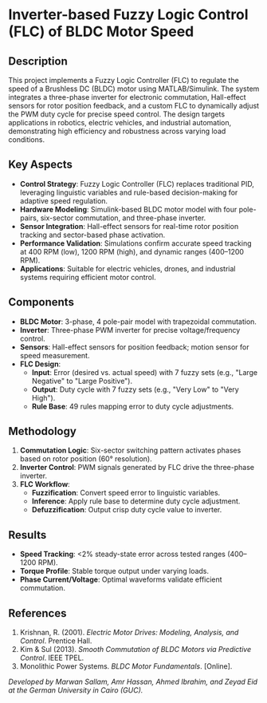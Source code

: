 # Inverter-based Fuzzy Logic Control (FLC) of BLDC Motor Speed

## Description  
This project implements a Fuzzy Logic Controller (FLC) to regulate the speed of a Brushless DC (BLDC) motor using MATLAB/Simulink. The system integrates a three-phase inverter for electronic commutation, Hall-effect sensors for rotor position feedback, and a custom FLC to dynamically adjust the PWM duty cycle for precise speed control. The design targets applications in robotics, electric vehicles, and industrial automation, demonstrating high efficiency and robustness across varying load conditions.

## Key Aspects  
- **Control Strategy**: Fuzzy Logic Controller (FLC) replaces traditional PID, leveraging linguistic variables and rule-based decision-making for adaptive speed regulation.  
- **Hardware Modeling**: Simulink-based BLDC motor model with four pole-pairs, six-sector commutation, and three-phase inverter.  
- **Sensor Integration**: Hall-effect sensors for real-time rotor position tracking and sector-based phase activation.  
- **Performance Validation**: Simulations confirm accurate speed tracking at 400 RPM (low), 1200 RPM (high), and dynamic ranges (400–1200 RPM).  
- **Applications**: Suitable for electric vehicles, drones, and industrial systems requiring efficient motor control.  

## Components  
- **BLDC Motor**: 3-phase, 4 pole-pair model with trapezoidal commutation.  
- **Inverter**: Three-phase PWM inverter for precise voltage/frequency control.  
- **Sensors**: Hall-effect sensors for position feedback; motion sensor for speed measurement.  
- **FLC Design**:  
  - **Input**: Error (desired vs. actual speed) with 7 fuzzy sets (e.g., "Large Negative" to "Large Positive").  
  - **Output**: Duty cycle with 7 fuzzy sets (e.g., "Very Low" to "Very High").  
  - **Rule Base**: 49 rules mapping error to duty cycle adjustments.  

## Methodology  
1. **Commutation Logic**: Six-sector switching pattern activates phases based on rotor position (60° resolution).  
2. **Inverter Control**: PWM signals generated by FLC drive the three-phase inverter.  
3. **FLC Workflow**:  
   - **Fuzzification**: Convert speed error to linguistic variables.  
   - **Inference**: Apply rule base to determine duty cycle adjustment.  
   - **Defuzzification**: Output crisp duty cycle value to inverter.  

## Results  
- **Speed Tracking**: <2% steady-state error across tested ranges (400–1200 RPM).  
- **Torque Profile**: Stable torque output under varying loads.  
- **Phase Current/Voltage**: Optimal waveforms validate efficient commutation.  

## References  
1. Krishnan, R. (2001). *Electric Motor Drives: Modeling, Analysis, and Control*. Prentice Hall.  
2. Kim & Sul (2013). *Smooth Commutation of BLDC Motors via Predictive Control*. IEEE TPEL.  
3. Monolithic Power Systems. *BLDC Motor Fundamentals*. [Online].  

*Developed by Marwan Sallam, Amr Hassan, Ahmed Ibrahim, and Zeyad Eid at the German University in Cairo (GUC).* 
